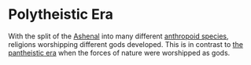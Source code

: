 # Polytheistic Era

With the split of the [Ashenal](../../inhabitants/anthropoids/ashenal.md) into many different [anthropoid species](../../inhabitants/anthropoids/introduction.md), religions worshipping different gods developed. This is in contrast to [the pantheistic era](pantheistic.md) when the forces of nature were worshipped as gods.